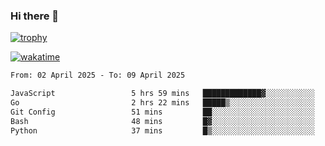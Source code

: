 ### Hi there 👋

[![trophy](https://github-profile-trophy.vercel.app/?username=cxnky&theme=dracula)](https://github.com/ryo-ma/github-profile-trophy)

[![wakatime](https://wakatime.com/badge/user/1c39c599-5497-41b9-a5be-2c4676e7fd23.svg)](https://wakatime.com/@1c39c599-5497-41b9-a5be-2c4676e7fd23)
<!--START_SECTION:waka-->

```txt
From: 02 April 2025 - To: 09 April 2025

JavaScript                 5 hrs 59 mins   █████████████▓░░░░░░░░░░░   54.02 %
Go                         2 hrs 22 mins   █████▒░░░░░░░░░░░░░░░░░░░   21.41 %
Git Config                 51 mins         ██░░░░░░░░░░░░░░░░░░░░░░░   07.72 %
Bash                       48 mins         █▓░░░░░░░░░░░░░░░░░░░░░░░   07.31 %
Python                     37 mins         █▒░░░░░░░░░░░░░░░░░░░░░░░   05.65 %
```

<!--END_SECTION:waka-->
